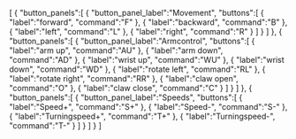 [
   {
      "button_panels":[
         {
            "button_panel_label":"Movement",
            "buttons":[
               {
                  "label":"forward",
                  "command":"F"
               },
               {
                  "label":"backward",
                  "command":"B"
               },
               {
                  "label":"left",
                  "command":"L"
               },
               {
                  "label":"right",
                  "command":"R"
               }
            ]
         }
      ]
   },
   {
      "button_panels":[
         {
            "button_panel_label":"Armcontrol",
            "buttons":[
               {
                  "label":"arm up",
                  "command":"AU"
               },
               {
                  "label":"arm down",
                  "command":"AD"
               },
               {
                  "label":"wrist up",
                  "command":"WU"
               },
               {
                  "label":"wrist down",
                  "command":"WD"
               },
               {
                  "label":"rotate left",
                  "command":"RL"
               },
               {
                  "label":"rotate right",
                  "command":"RR"
               },
               {
                  "label":"claw open",
                  "command":"O"
               },
               {
                  "label":"claw close",
                  "command":"C"
               }
            ]
         }
      ]
   },
   {
      "button_panels":[
         {
            "button_panel_label":"Speeds",
            "buttons":[
               {
                  "label":"Speed+",
                  "command":"S+"
               },
               {
                  "label":"Speed-",
                  "command":"S-"
               },
               {
                  "label":"Turningspeed+",
                  "command":"T+"
               },
               {
                  "label":"Turningspeed-",
                  "command":"T-"
               }
            ]
         }
      ]
   }
]
